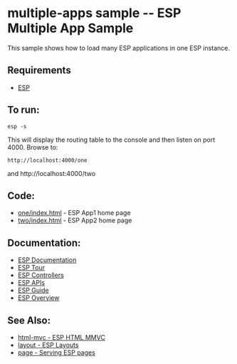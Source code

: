 multiple-apps sample -- ESP Multiple App Sample
===

This sample shows how to load many ESP applications in one ESP instance.

Requirements
---
* [ESP](https://www.embedthis.com/esp/download.html)

To run:
---
    esp -s

This will display the routing table to the console and then listen on port 4000.
Browse to:

    http://localhost:4000/one

and
    http://localhost:4000/two

Code:
---
* [one/index.html](one/index.html) - ESP App1 home page
* [two/index.html](two/index.html) - ESP App2 home page

Documentation:
---
* [ESP Documentation](https://www.embedthis.com/esp/doc/index.html)
* [ESP Tour](https://www.embedthis.com/esp/doc/start/tour.html)
* [ESP Controllers](https://www.embedthis.com/esp/doc/users/controllers.html)
* [ESP APIs](https://www.embedthis.com/esp/doc/ref/api/esp.html)
* [ESP Guide](https://www.embedthis.com/esp/doc/users/index.html)
* [ESP Overview](https://www.embedthis.com/esp/doc/users/using.html)

See Also:
---
* [html-mvc - ESP HTML MMVC](../html-mvc/README.md)
* [layout - ESP Layouts](../layout/README.md)
* [page - Serving ESP pages](../page/README.md)
